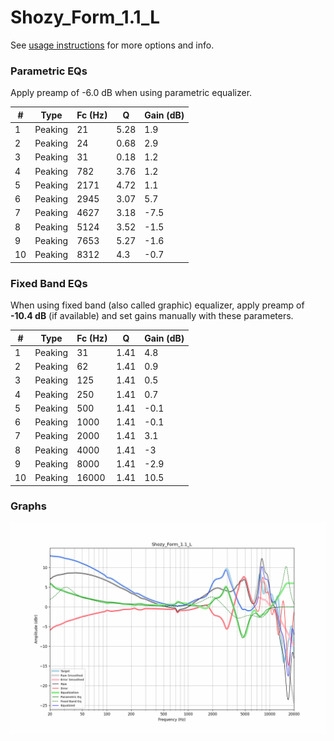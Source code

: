 # Shozy_Form_1.1_L
See [usage instructions](https://github.com/jaakkopasanen/AutoEq#usage) for more options and info.

### Parametric EQs
Apply preamp of -6.0 dB when using parametric equalizer.

|   # | Type    |   Fc (Hz) |    Q |   Gain (dB) |
|-----|---------|-----------|------|-------------|
|   1 | Peaking |        21 | 5.28 |         1.9 |
|   2 | Peaking |        24 | 0.68 |         2.9 |
|   3 | Peaking |        31 | 0.18 |         1.2 |
|   4 | Peaking |       782 | 3.76 |         1.2 |
|   5 | Peaking |      2171 | 4.72 |         1.1 |
|   6 | Peaking |      2945 | 3.07 |         5.7 |
|   7 | Peaking |      4627 | 3.18 |        -7.5 |
|   8 | Peaking |      5124 | 3.52 |        -1.5 |
|   9 | Peaking |      7653 | 5.27 |        -1.6 |
|  10 | Peaking |      8312 | 4.3  |        -0.7 |

### Fixed Band EQs
When using fixed band (also called graphic) equalizer, apply preamp of **-10.4 dB** (if available) and set gains manually with these parameters.

|   # | Type    |   Fc (Hz) |    Q |   Gain (dB) |
|-----|---------|-----------|------|-------------|
|   1 | Peaking |        31 | 1.41 |         4.8 |
|   2 | Peaking |        62 | 1.41 |         0.9 |
|   3 | Peaking |       125 | 1.41 |         0.5 |
|   4 | Peaking |       250 | 1.41 |         0.7 |
|   5 | Peaking |       500 | 1.41 |        -0.1 |
|   6 | Peaking |      1000 | 1.41 |        -0.1 |
|   7 | Peaking |      2000 | 1.41 |         3.1 |
|   8 | Peaking |      4000 | 1.41 |        -3   |
|   9 | Peaking |      8000 | 1.41 |        -2.9 |
|  10 | Peaking |     16000 | 1.41 |        10.5 |

### Graphs
![](./Shozy_Form_1.1_L.png)
